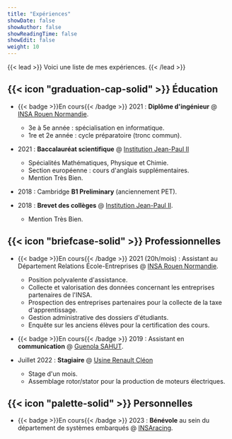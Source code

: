 ```yaml
---
title: "Expériences"
showDate: false
showAuthor: false
showReadingTime: false
showEdit: false
weight: 10
---
```


{{< lead >}}
Voici une liste de mes expériences.
{{< /lead >}}

## {{< icon "graduation-cap-solid" >}} Éducation

- {{< badge >}}En cours{{< /badge >}}
  2021 : **Diplôme d'ingénieur** @ [INSA Rouen Normandie](https://www.insa-rouen.fr).

  - 3e à 5e année : spécialisation en informatique.
  - 1re et 2e année : cycle préparatoire (tronc commun).

- 2021 : **Baccalauréat scientifique** @ [Institution Jean-Paul II](https://www.institutionjeanpaul2.fr/)
  - Spécialités Mathématiques, Physique et Chimie.
  - Section européenne : cours d'anglais supplémentaires.
  - Mention Très Bien.

- 2018 : Cambridge **B1 Preliminary** (anciennement PET).

- 2018 : **Brevet des collèges** @ [Institution Jean-Paul II](https://www.institutionjeanpaul2.fr/).
  - Mention Très Bien.

## {{< icon "briefcase-solid" >}} Professionnelles

- {{< badge >}}En cours{{< /badge >}} 2021 (20h/mois) : Assistant au Département Relations École-Entreprises @ [INSA Rouen Normandie](https://www.insa-rouen.fr).
  - Position polyvalente d'assistance.
  - Collecte et valorisation des données concernant les entreprises partenaires de l'INSA.
  - Prospection des entreprises partenaires pour la collecte de la taxe d'apprentissage.
  - Gestion administrative des dossiers d'étudiants.
  - Enquête sur les anciens élèves pour la certification des cours.

- {{< badge >}}En cours{{< /badge >}} 2019 : Assistant en **communication** @ [Guenola SAHUT](https://guenola-sahut.fr/).

- Juillet 2022 : **Stagiaire** @ [Usine Renault Cléon](https://www.renaultgroup.com/groupe/implantations/usine-cleon/)
  - Stage d'un mois.
  - Assemblage rotor/stator pour la production de moteurs électriques.

## {{< icon "palette-solid" >}} Personnelles

- {{< badge >}}En cours{{< /badge >}} 2023 : **Bénévole** au sein du département de systèmes embarqués @ [INSAracing](https://www.linkedin.com/company/insa-rouen-racing/about/).
